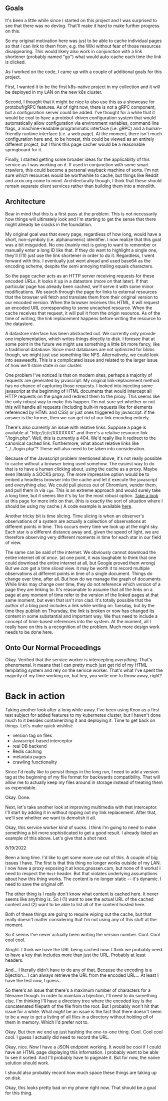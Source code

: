 ## Goals

It's been a little while since I started on this project and I was surprised to
see that there was no devlog. That'll make it hard to make further progress on
this.

So my original motivation here was just to be able to cache individual pages so
that I can link to them from, e.g. the Wiki without fear of those resources
disappearing. This would likely also work in conjunction with a link shortener
(probably named "go") what would auto-cache each time the link is clicked.

As I worked on the code, I came up with a couple of additional goals for this
project.

First, I wanted it to be the first k8s-native project in my collection and it
will be deployed in my LAN on the new k8s cluster.

Second, I thought that it might be nice to also use this as a showcase for
protobuf/gRPC features. As of right now, there is not a gRPC component, but a
configuration server could be added. I've thought for a while that it would be
cool to have a protobuf-driven configuration system that would automatically
allow configuration via environment variables, command line flags, a
machine-readable programmatic interface (i.e. gRPC) and a human-friendly runtime
interface (i.e. a web page). At the moment, there isn't much configuration here
and, to be honest, this could be viewed as an entirely different project, but I
think this page cacher would be a reasonable springboard for it.

Finally, I started getting some broader ideas for the applicablity of this
service as I was working on it. If used in conjunction with some smart crawlers,
this could become a personal wayback machine of sorts. I'm not sure *which*
resources would be worthwhile to cache, but things like Reddit and arxiv.org
come to mind. Architecturally though, I think that these should remain separate
client services rather than building them into a monolith.

## Architecture

Bear in mind that this is a first pass at the problem. This is not necessarily
how things will ultimately look and I'm starting to get the sense that there
might already be cracks in the foundation.

My original goal was that every page, regardless of how long, would have a
short, non-symboly (i.e. alphanumeric) identifier. I now realize that this goal
was a bit misguided. No one (mainly me) is going to want to remember or manually
enter a long ID like that. If they do want to highlight a single one, they'll
(I'll) just use the link shortener in order to do it. Regardless, I went forward
with this. I eventually just went ahead and used base64 as the encoding scheme,
despite the semi annoying trailing equals characters.

So the page cacher acts as an HTTP server receiving requests for these encoded
URLs. It looks it up in a datastore (more on that later). If that particular
page has already been cached, we'll serve it with some minor modifications. We
search through the page for links to external resources that the browser will
fetch and translate them from their original version to our encoded version.
When the browser receives this HTML, it will request an encoded URL
corresponding to some uncached resource. When the cache receives that request,
it will pull it from the origin resource.  As of the time of writing, the link
replacement happens before writing the resource to the datastore.

A datastore interface has been abstracted out. We currently only provide one
implementation, which writes things directly to disk. I foresee that at some
point in the future we might use something a little bit more fancy, like a
traditional database. Since most databases are not optimized for blobs though,
we might just use something like NFS. Alternatively, we could look into
seaweedfs. This is a complicated issue and related to the larger issue of how
we'll store state in our cluster.

One problem I've noticed is that on modern sites, perhaps a majority of requests
are generated by javascript. My original link-replacement method has no chance
of capturing those requests. I looked into injecting some javascript at the
beginning of HTML documents that would intercept all HTTP requests on the page
and redirect them to the proxy. This seems like the only robust way to make this
happen. I'm not sure yet whether or not this will handle all requests (including
built-in requests like for elements referenced by HTML and CSS) or just ones
triggered by javascript. if the answer is the former, then we can get rid of our
link encoding entirely.

There's also currently an issue with relative links. Suppose a page is available
at "http://c/c/XXXXXXX" and there's a relative resource link "/login.php". Well,
this is currently a 404. We'd really like it redirect to the canonical cached
link. Furthermore, what about relative links like "../../login.php"? These will
also need to be taken into consideration.

Because of the Javascript problem mentioned above, it's not really possible to
cache without a browser being used somehow. The easiest way to do that is to
have a human clicking about, using the cache as a proxy. Maybe even literally a
SOCKS proxy. The more impressive option would be to embed a headless browser
into the cache and let it execute the javascript and everything else. We could
pull pieces out of Chromium, vendor them, and pull them in via `cgo`. This is an
extreme approach and would surely take a long time, but it seems like it's by
far the most robust option. [Take a look](https://chromium.googlesource.com/chromium/src/+/lkgr/headless/README.md)
at this page for more info on that.  (this is exactly the sort of situation
where I should be using my cache.) A code example is available
[here](https://source.chromium.org/chromium/chromium/src/+/master:headless/app/headless_example.cc).

Another tricky bit is time slicing. Time slicing is when an observer's
observations of a system are actually a collection of observations at different
points in time. This occurs every time we look up at the night sky. Each star is
a different distance away and, given the speed of light, we are therefore
observing very different moments in time for each star in our field of view.

The same can be said of the internet. We obviously cannot download the entire
internet *all at once*. (at one point, it was laughable to think that one could
download the entire internet at all, but Google proved them wrong) But we *can*
get a time sliced view. it may be worth it to record multiple observations at
different points in time of a single document. Things do change over time, after
all. But how do we manage the graph of documents. While links may change over
time, they do not reference which *version* of a page they are linking to. It's
reasonable to assume that all the links on a page at any moment of time refer to
the version of the linked pages at that same moment, but even that isn't iron
clad. It's totally possible that the author of a blog post includes a link while
writing on Tuesday, but by the time they publish on Thursday, the link is broken
or now has changed its content in some substantial and important way. We thus
need to include a concept of time-based references into the system. At the
moment, all I really have on this is a recognition of the problem. Much more
design work needs to be done here.

## Onto Our Normal Proceedings

Okay. Verified that the service worker is intercepting *everything*. That's
phenomenal. It means that I can pretty much just get rid of my HTML templating
system and rely on the service worker. That's what I've spent the majority of my
time working on, but hey, you write one to throw away, right?


# Back in action

Taking another look after a long while away. I've been using Knox as a first test
subject for added features to my kubernetes cluster, but I haven't done much to
it besides containerizing it and deploying it. Time to get back on things. Let's
make quick wishlist:

 - version tag on files
 - Javascript-based interceptor
 - real DB backend
 - Redis caching
 - metadata pages
 - crawling functionality

Since I'd really like to persist things in the long run, I need to add a version
tag at the beginning of my file format for backwards compatibility. That will
allow me to actually keep my files around in storage instead of treating them as
expendable.

Okay. Done.

Next, let's take another look at improving multimedia with that interceptor.
I'll start by adding it in without ripping out my link replacement. After that,
we'll see whether we want to demolish it all.

Okay, this service worker kind of sucks. I think I'm going to need to make
something a bit more sophisticated to get a good result. I already listed an
example of this above. Let's give that a shot next.

8/19/2022

Been a long time. I'd like to get some more use out of this. A couple of big
issues I have. The first is that this thing no longer works outside of my LAN. I
now have a proxy exposing it at knox.gnossen.com, but none of it works! I need
to respect the `Host` header. But that violates underlying assumptions about how
this thing works. The content is no longer static -- it's dynamic. I need to
save the original off.

The other thing is I really don't know what content is cached here. It never
seems like anything is. So I (1) want to see the actual URL of the cached
content and (2) want to be able to list all of the content hosted here.

Both of these things are going to require wiping out the cache, but that really
doesn't matter considering that I'm not using any of this stuff at the moment.

So it seems I've never actually been writing the version number. Cool. Cool cool
cool.

Alright. I think we have the URL being cached now. I think we probably need to
have a key that includes more than just the URL. Probably at least headers.

And... I literally didn't have to do any of that. Because the encoding is a
bijection... I can always retrieve the URL from the encoded URL... At least I
have the test now, I guess...

So there's an issue that there's a maximum number of characters for a filename
though. In order to maintain a bijection, I'll need to do something else. I'm
thinking I'll have a directory tree where the encoded key is the concatenated
filepath of the file from the root. But I probably won't hit that issue for a
while. What _might_ be an issue is the fact that there doesn't seem to be a way
to get a listing of all files in a directory without holding _all_ of them in
memory. Which I'd prefer not to.

Okay. But then we end up just hashing the one-to-one thing. Cool. Cool cool
cool. I guess I actually did need to record the URL.

Okay, nice. Now I have a JSON endpoint working. It would be cool if I could
have an HTML page displaying this information. I probably want to be able to see
it sorted. And I'll probably have to paginate it. But for now, the naiive
solution should work.

I should also probably record how much space these things are taking up on disk.

Okay, this looks pretty bad on my phone right now. That should be a goal for
this thing.
